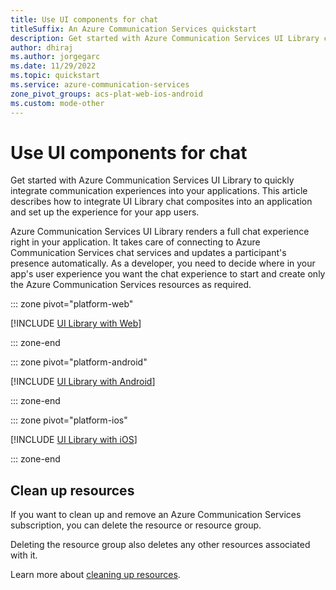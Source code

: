 ```yaml
---
title: Use UI components for chat
titleSuffix: An Azure Communication Services quickstart
description: Get started with Azure Communication Services UI Library composites to add chat communication experiences to your applications.
author: dhiraj
ms.author: jorgegarc
ms.date: 11/29/2022
ms.topic: quickstart
ms.service: azure-communication-services
zone_pivot_groups: acs-plat-web-ios-android
ms.custom: mode-other
---
```


# Use UI components for chat

Get started with Azure Communication Services UI Library to quickly integrate communication experiences into your applications. This article describes how to integrate UI Library chat composites into an application and set up the experience for your app users.

Azure Communication Services UI Library renders a full chat experience right in your application. It takes care of connecting to Azure Communication Services chat services and updates a participant's presence automatically. As a developer, you need to decide where in your app's user experience you want the chat experience to start and create only the Azure Communication Services resources as required.

::: zone pivot="platform-web"

[!INCLUDE [UI Library with Web](./includes/get-started-chat/web.md)]

::: zone-end

::: zone pivot="platform-android"

[!INCLUDE [UI Library with Android](./includes/get-started-chat/android.md)]

::: zone-end

::: zone pivot="platform-ios"

[!INCLUDE [UI Library with iOS](./includes/get-started-chat/ios.md)]

::: zone-end

## Clean up resources

If you want to clean up and remove an Azure Communication Services subscription, you can delete the resource or resource group.

Deleting the resource group also deletes any other resources associated with it.

Learn more about [cleaning up resources](../create-communication-resource.md#clean-up-resources).